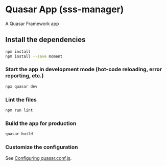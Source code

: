 # Quasar App (sss-manager)

A Quasar Framework app

## Install the dependencies
```bash
npm install
npm install --save moment
```

### Start the app in development mode (hot-code reloading, error reporting, etc.)
```bash
npx quasar dev
```

### Lint the files
```bash
npm run lint
```

### Build the app for production
```bash
quasar build
```

### Customize the configuration
See [Configuring quasar.conf.js](https://quasar.dev/quasar-cli/quasar-conf-js).

